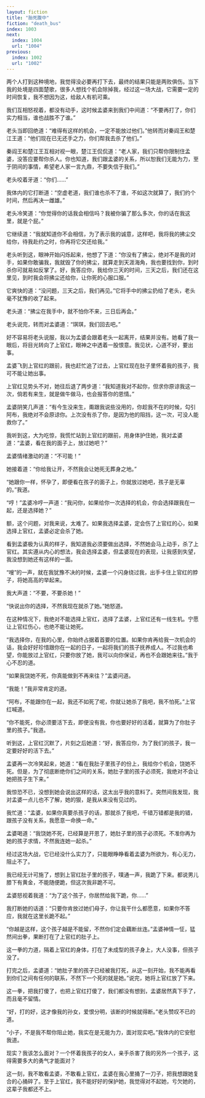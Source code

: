 ```yaml
---
layout: fiction
title: "胎死腹中"
fiction: "death_bus"
index: 1003
next:
  index: 1004
  url: "1004"
previous:
  index: 1002
  url: "1002"
---
```

两个人打到这种境地，我觉得没必要再打下去，最终的结果只能是两败俱伤。当下我的处境是四面楚歌，很多人想找个机会除掉我，经过这一场大战，它需要一定的时间恢复，我不想因为这，给敌人有机可乘。

我们互相怒视着，都没有动手，这时候孟婆来到我们中间道：“不要再打了，你们实力相当，谁也战胜不了谁。”

老头当即回绝道：“难得有这样的机会，一定不能放过他们。”他转而对秦阎王和楚江王道：“他们现在已无还手之力，你们帮我去杀了他们。”

秦阎王和楚江王互相对视一眼，楚江王侃侃道：“老人家，我们只帮你限制住孟婆，没答应要帮你杀人。你也知道，我们跟孟婆的关系，所以恕我们无能为力，至于阴间的事情，希望老人家一言九鼎，不要失信于我们。”

老头咬着牙道：“你们……”

我体内的它打断道：“空虚老道，我们谁也杀不了谁，不如这次就算了，我们约个时间，然后再决一雌雄。”

老头冷笑道：“你觉得你的话我会相信吗？我被你骗了那么多次，你的话在我这里，就是个屁。”

它继续道：“我就知道你不会相信，为了表示我的诚意，这样吧，我将我的拂尘交给你，待我赴约之时，你再将它交还给我。”

老头听到这，眼神开始闪烁起来，他想了下道：“你没有了拂尘，绝对不是我的对手，如果你敢骗我，我就毁了你的拂尘，就算走到天涯海角，我也要找到你，到时杀你可就易如反掌了。好，我答应你，我给你三天的时间，三天之后，我们还在这里见，到时我会将拂尘还给你，让你死的心服口服。”

它爽快的道：“没问题，三天之后，我们再见。”它将手中的拂尘扔给了老头，老头毫不犹豫的收了起来。

老头道：“拂尘在我手中，就不怕你不来，三日后再会。”

老头说完，转而对孟婆道：“琪琪，我们回去吧。”

好不容易将老头说服，我以为孟婆会跟着老头一起离开，结果并没有。她看了我一眼后，将目光转向了上官红，眼神之中透着一股恨意。我见状，心道不好，要出事。

孟婆飞到上官红的跟前，我也赶忙追了过去，上官红现在肚子里怀着我的孩子，我可不能让她出事。

上官红见势头不对，她往后退了两步道：“我知道我对不起你，但求你原谅我这一次，倘若有来生，就是做牛做马，也会报答你的恩情。”

孟婆阴笑几声道：“有今生没来生，甭跟我说些没用的，你趁我不在的时候，勾引阿布，我绝对不会原谅你。上次没有杀了你，是因为他的阻挡，这一次，可没人能救你了。”

我听到这，大为吃惊，我慌忙站到上官红的跟前，用身体护住她，我对孟婆道：“孟婆，看在我的面子上，放过她吧？”

孟婆情绪激动的道：“不可能！”

她接着道：“你给我让开，不然我会让她死无葬身之地。”

“她跟你一样，怀孕了，即便看在孩子的面子上，你就放过她吧，孩子是无辜的。”我道。

“哼！”孟婆冷哼一声道：“我问你，如果给你一次选择的机会，你会选择跟我在一起，还是选择她？”

额，这个问题，对我来说，太难了。如果我选择孟婆，定会伤了上官红的心，如果选择上官红，孟婆必定会杀了她。

看到孟婆极为认真的样子，我知道我必须要做出选择，不然她会马上动手，杀了上官红。其实遵从内心的想法，我会选择孟婆，但孟婆现在的表现，让我感到失望，我没想到她还有这样的一面。

“嗖”的一声，就在我犹豫不决的时候，孟婆一个闪身绕过我，出手卡住上官红的脖子，将她高高的举起来。

我大声道：“不要，不要杀她！”

“快说出你的选择，不然我现在就杀了她。”她怒道。

在这种情况下，我绝对不能选择上官红，选择了孟婆，上官红还有一线生机。宁愿让上官红伤心，也绝不能让她死。

“我选择你，在我的心里，你始终占据着首要的位置。如果你肯再给我一次机会的话，我会好好珍惜跟你在一起的日子，一起将我们的孩子抚养成人。不过我也希望，你能放过上官红，只要你放了她，我可以向你保证，再也不会跟她来往。”我于心不忍的道。

“如果我饶她不死，你真能做到不再来往？”孟婆问道。

“我能！”我非常肯定的道。

“阿布，不能跟你在一起，我还不如死了呢，你就让她杀了我吧，我不怕死。”上官红喊道。

“你不能死，你必须要活下去，即便没有我，你也要好好的活着，就算为了你肚子里的孩子。”我道。

听到这，上官红沉默了，片刻之后她道：“好，我答应你，为了我们的孩子，我一定要好好的活下去。”

孟婆再一次冷笑起来，她道：“看在我肚子里孩子的份上，我给你个机会，饶她不死。但是，为了彻底断绝你们之间的关系，她肚子里的孩子必须死，我绝对不会让她把孩子生下来。”

我惊恐不已，没想到她会说出这样的话，这太出乎我的意料了。突然间我发现，我对孟婆一点儿也不了解，她的狠，是我从来没有见过的。

我忙道：“孟婆，如果你真要杀孩子的话，那就杀了我吧，千错万错都是我的错，跟孩子没有关系，我愿意一命换一命。”

孟婆喝道：“我饶她不死，已经算是开恩了，她肚子里的孩子必须死。不准你再为她的孩子求情，不然我连她一起杀。”

经过这场大战，它已经没什么实力了，只能眼睁睁看着孟婆为所欲为，有心无力，阻止不了。

我已经无计可施了，想到上官红肚子里的孩子，噗通一声，我跪了下来。都说男儿膝下有黄金，不能随便跪，但这次我非跪不可。

孟婆怒视着我道：“为了这个孩子，你居然给我下跪，你……”

我打断她的话道：“只要你肯放过她们母子，你让我干什么都愿意，如果你不答应，我就在这里长跪不起。”

“你越是这样，这个孩子越是不能留，不然你们定会藕断丝连。”孟婆神情一怔，猛然间出拳，果断打在了上官红的肚子上。

这一拳的力道，隔着上官红的身体，打在了未成型的孩子身上，大人没事，但孩子没了。

打完之后，孟婆道：“她肚子里的孩子已经被我打死，从这一刻开始，我不能再看到你们之间有任何的联系，不然下一个死的就是她。”说完，她将上官红放了下来。

这一拳，把我打傻了，也把上官红打傻了，我们都没有想到，孟婆居然真下手了，而且毫不留情。

“好，打的好，这才像我的孙女，爱恨分明，该断的时候就得断。”老头赞叹不已的道。

“小子，不是我不帮你阻止她，我实在是无能为力，面对现实吧。”我体内的它安慰我道。

现实？我该怎么面对？一个怀着我孩子的女人，亲手杀害了我的另外一个孩子，这得需要多大的勇气才能面对？

这一刻，我不敢看孟婆，不敢看上官红，孟婆在我心里捅了一刀子，把我想跟她复合的心捅碎了。至于上官红，我不能好好的保护她，我觉得对不起她，亏欠她的，这辈子我都还不上。